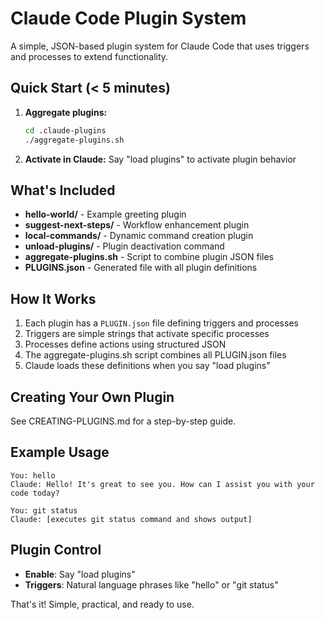 # Claude Code Plugin System

A simple, JSON-based plugin system for Claude Code that uses triggers and processes to extend functionality.

## Quick Start (< 5 minutes)

1. **Aggregate plugins:**
   ```bash
   cd .claude-plugins
   ./aggregate-plugins.sh
   ```

2. **Activate in Claude:**
   Say "load plugins" to activate plugin behavior

## What's Included

- **hello-world/** - Example greeting plugin
- **suggest-next-steps/** - Workflow enhancement plugin  
- **local-commands/** - Dynamic command creation plugin
- **unload-plugins/** - Plugin deactivation command
- **aggregate-plugins.sh** - Script to combine plugin JSON files
- **PLUGINS.json** - Generated file with all plugin definitions

## How It Works

1. Each plugin has a `PLUGIN.json` file defining triggers and processes
2. Triggers are simple strings that activate specific processes
3. Processes define actions using structured JSON
4. The aggregate-plugins.sh script combines all PLUGIN.json files
5. Claude loads these definitions when you say "load plugins"

## Creating Your Own Plugin

See CREATING-PLUGINS.md for a step-by-step guide.

## Example Usage

```
You: hello
Claude: Hello! It's great to see you. How can I assist you with your code today?

You: git status
Claude: [executes git status command and shows output]
```

## Plugin Control

- **Enable**: Say "load plugins" 
- **Triggers**: Natural language phrases like "hello" or "git status"

That's it! Simple, practical, and ready to use.